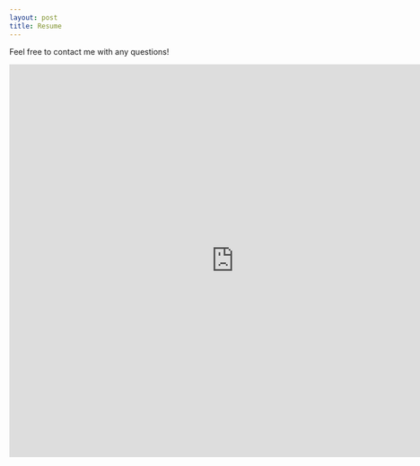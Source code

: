 ```yaml
---
layout: post
title: Resume
---
```


Feel free to contact me with any questions!

<iframe src="https://docs.google.com/gview?url=https://github.com/enigmaticlogic/enigmaticlogic.github.io/raw/master/images/resume.pdf&embedded=true" style="width:800px; height:700px;" frameborder="0"></iframe>


